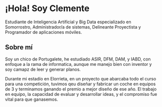 # ¡Hola! Soy Clemente

Estudiante de Inteligencia Artificial y Big Data especializado en Somorrostro, Administrador/a de sistemas, Delineante Proyectista y Programador de aplicaciones móviles.

## Sobre mí
Soy un chico de Portugalete, he estudiado ASIR, DFM, DAM, y IABD, con enfoque a la rama de informatica, aunque me manejo bien con inventor y soy camapz de leer y generar planos.

Durante mi estadío en Elorrieta, en un proyecto que abarcaba todo el curso para una competición, tuvimos qeu diseñar y fabricar un coche en equipos de 3 y terminamos ganando el premio a mejor diseño de ese año. El trabajo en equipo, la capacidad de evaluar y desarrollar ideas, y el compromiso fue vital para que ganasemos.
